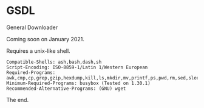 # GSDL
General Downloader

Coming soon on January 2021.

Requires a unix-like shell.

```
Compatible-Shells: ash,bash,dash,sh
Script-Encoding: ISO-8859-1/Latin 1/Western European
Required-Programs: awk,cmp,cp,grep,gzip,hexdump,kill,ls,mkdir,mv,printf,ps,pwd,rm,sed,sleep,sort,stat,stty,wget
Minimum-Required-Programs: busybox (Tested on 1.30.1)
Recommended-Alternative-Programs: (GNU) wget
```

The end.
